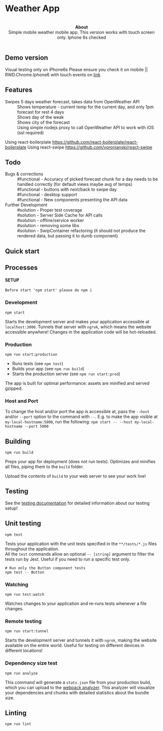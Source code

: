 <h1> Weather App </h1>
<br />
<div align="center"><strong>About</strong></div>
<div align="center">Simple mobile weather mobile app. This version works with touch screen only. Iphone 6s checked</div>

<br />

## Demo version
Visual testing only on iPhone6s
Please ensure you check it on mobile || RWD.Chrome.Iphone6 with touch events on
<a href="http://us3r.io:3000">link</a>


## Features

<dl>
  <dt>Swipes 5 days weather forecast, takes data from OpenWeather API</dt>
  <dd>Shows temperature - current temp for the current day, and only 1pm forecast for rest 4 days</dd>
  <dd>Shows day of the weak</dd>
  <dd>Shows city of the forecast</dd>
  <dd>Using simple nodejs proxy to call OpenWeather API to work with iOS (ssl required)</dd>

Using react-boilerplate
  https://github.com/react-boilerplate/react-boilerplate
Using react-swipe
  https://github.com/voronianski/react-swipe
</dl>

## Todo

<dl>
  <dt>Bugs & corrections</dt>
  <dd>#functional - Accuracy of picked forecast chunk for a day needs to be handled correctly (for default views maybe avg of temps) </dd>
  <dd>#functional - buttons with next/back to swipe day</dd>
  <dd>#functional - desktop support</dd>
  <dd>#functional - New components presenting the API data</dd>
  <dt>Further Development</dt>
  <dd>#solution - Proper test coverage</dd>
  <dd>#solution - Server Side Cache for API calls</dd>
  <dd>#solution - offline/service worker</dd>
  <dd>#solution - removing some libs</dd>
  <dd>#solution - SwipContainer refactoring (it should not produce the rendered data, but passing it to dumb component)</dd>
</dl>

## Quick start

## Processes

#### SETUP

```Shell
Before start 'npm start' please do npm i
```

### Development

```Shell
npm start
```

Starts the development server and makes your application accessible at
`localhost:3000`. Tunnels that server with `ngrok`, which means the website
accessible anywhere! Changes in the application code will be hot-reloaded.

### Production

```Shell
npm run start:production
```

 * Runs tests (see `npm test`)
 * Builds your app (see `npm run build`)
 * Starts the production server (see `npm run start:prod`)

The app is built for optimal performance: assets are
minified and served gzipped.

### Host and Port

To change the host and/or port the app is accessible at, pass the `--host` and/or `--port` option to the command
with `--`. E.g. to make the app visible at `my-local-hostname:5000`, run the following:
`npm start -- --host my-local-hostname --port 5000`

## Building

```Shell
npm run build
```

Preps your app for deployment (does not run tests). Optimizes and minifies all files, piping them to the `build` folder.

Upload the contents of `build` to your web server to
see your work live!

## Testing

See the [testing documentation](../testing/README.md) for detailed information
about our testing setup!

## Unit testing

```Shell
npm test
```

Tests your application with the unit tests specified in the `**/tests/*.js` files
throughout the application.  
All the `test` commands allow an optional `-- [string]` argument to filter
the tests run by Jest. Useful if you need to run a specific test only.

```Shell
# Run only the Button component tests
npm test -- Button
```

### Watching

```Shell
npm run test:watch
```

Watches changes to your application and re-runs tests whenever a file changes.

### Remote testing

```Shell
npm run start:tunnel
```
Starts the development server and tunnels it with `ngrok`, making the website
available on the entire world. Useful for testing on different devices in different locations!

### Dependency size test

```Shell
npm run analyze
```

This command will generate a `stats.json` file from your production build, which
you can upload to the [webpack analyzer](https://webpack.github.io/analyse/). This
analyzer will visualize your dependencies and chunks with detailed statistics
about the bundle size.

## Linting

```Shell
npm run lint
```
